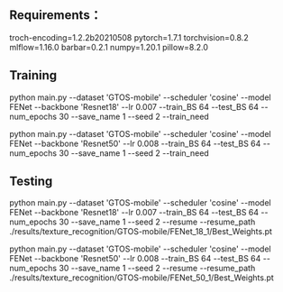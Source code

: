 ## Requirements：
troch-encoding=1.2.2b20210508
pytorch=1.7.1
torchvision=0.8.2
mlflow=1.16.0
barbar=0.2.1
numpy=1.20.1
pillow=8.2.0

## Training
python main.py --dataset 'GTOS-mobile' --scheduler 'cosine' --model FENet --backbone 'Resnet18' --lr 0.007 --train_BS 64 --test_BS 64 --num_epochs 30 --save_name 1 --seed 2 --train_need

python main.py --dataset 'GTOS-mobile' --scheduler 'cosine' --model FENet --backbone 'Resnet50' --lr 0.008 --train_BS 64 --test_BS 64 --num_epochs 30 --save_name 1 --seed 2 --train_need

## Testing
python main.py --dataset 'GTOS-mobile' --scheduler 'cosine' --model FENet --backbone 'Resnet18' --lr 0.007 --train_BS 64 --test_BS 64 --num_epochs 30 --save_name 1 --seed 2 --resume --resume_path ./results/texture_recognition/GTOS-mobile/FENet_18_1/Best_Weights.pt

python main.py --dataset 'GTOS-mobile' --scheduler 'cosine' --model FENet --backbone 'Resnet50' --lr 0.008 --train_BS 64 --test_BS 64 --num_epochs 30 --save_name 1 --seed 2 --resume --resume_path ./results/texture_recognition/GTOS-mobile/FENet_50_1/Best_Weights.pt